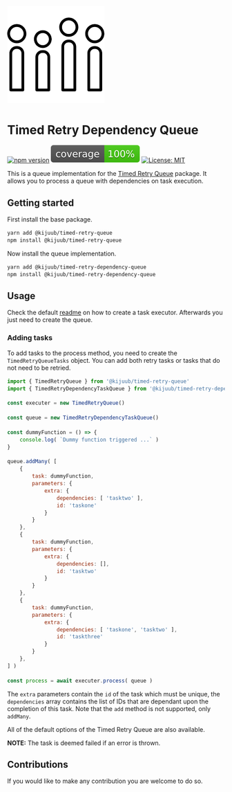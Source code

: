 [![Timed Retry Dependency Queue](assets/logo.png "Timed Retry Dependency Queue")](https://bostjan-cigan.com "Boštjan Cigan")
------------

# Timed Retry Dependency Queue

[![npm version](https://badge.fury.io/js/%40kijuub%2Ftimed-retry-dependency-queue.svg)](https://badge.fury.io/js/%40kijuub%2Ftimed-retry-dependency-queue) 
![Coverage](badges/coverage.svg)
[![License: MIT](https://img.shields.io/badge/License-MIT-yellow.svg)](https://opensource.org/licenses/MIT)

This is a queue implementation for the [Timed Retry Queue](https://www.npmjs.com/package/@kijuub/timed-retry-queue) package. It allows you to process a queue with dependencies on task execution.

## Getting started

First install the base package.

```bash
yarn add @kijuub/timed-retry-queue
npm install @kijuub/timed-retry-queue
```

Now install the queue implementation.

```bash
yarn add @kijuub/timed-retry-dependency-queue
npm install @kijuub/timed-retry-dependency-queue
```

## Usage

Check the default [readme](https://github.com/bostjan-cigan/timed-retry-queue#readme) on how to create a task executor. Afterwards you just need to create the queue.

### Adding tasks

To add tasks to the process method, you need to create the `TimedRetryQueueTasks` object. You can add both retry tasks or tasks that do not need to be retried.

```javascript
import { TimedRetryQueue } from '@kijuub/timed-retry-queue'
import { TimedRetryDependencyTaskQueue } from '@kijuub/timed-retry-dependency-queue'

const executer = new TimedRetryQueue()

const queue = new TimedRetryDependencyTaskQueue()

const dummyFunction = () => {
    console.log( `Dummy function triggered ...` )
}

queue.addMany( [
    {
        task: dummyFunction,
        parameters: {
            extra: {
                dependencies: [ 'tasktwo' ],
                id: 'taskone'
            }
        }
    },
    {
        task: dummyFunction,
        parameters: {
            extra: {
                dependencies: [],
                id: 'tasktwo'
            }
        }
    },
    {
        task: dummyFunction,
        parameters: {
            extra: {
                dependencies: [ 'taskone', 'tasktwo' ],
                id: 'taskthree'
            }
        }
    },
] )

const process = await executer.process( queue )
```

The `extra` parameters contain the `id` of the task which must be unique, the `dependencies` array contains the list of IDs that are dependant upon the completion of this task. Note that the `add` method is not supported, only `addMany`.

All of the default options of the Timed Retry Queue are also available.

**NOTE:** The task is deemed failed if an error is thrown.

## Contributions

If you would like to make any contribution you are welcome to do so.
